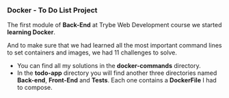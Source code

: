 ### Docker - To Do List Project

The first module of **Back-End** at Trybe Web Development course we started **learning Docker**.

And to make sure that we had learned all the most important command lines to set containers and images, we had 11 challenges to solve.

- You can find all my solutions in the **docker-commands** directory.
- In the **todo-app** directory you will find another three directories named **Back-end**, **Front-End** and **Tests**. Each one contains a **DockerFile** I had to compose.  
